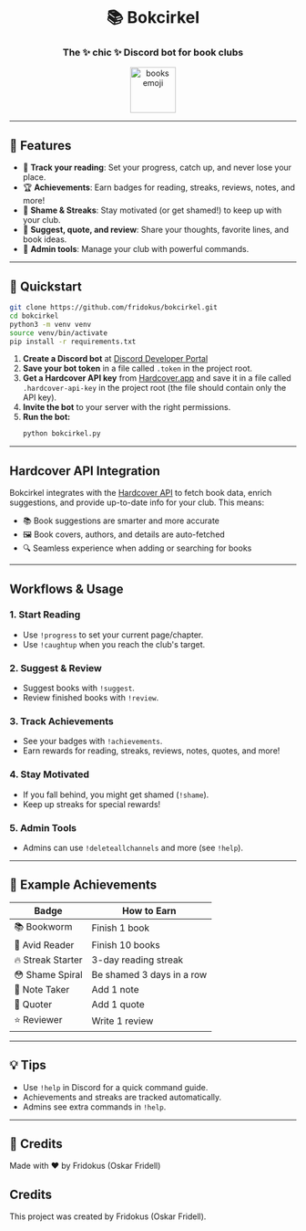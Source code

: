 <div align="center">
   <h1>📚 Bokcirkel</h1>
   <h3>The ✨ chic ✨ Discord bot for book clubs</h3>
   <img src="https://em-content.zobj.net/source/microsoft-teams/363/books_1f4da.png" width="80" alt="books emoji"/>
</div>

---

## 🚀 Features

- 📖 **Track your reading**: Set your progress, catch up, and never lose your place.
- 🏆 **Achievements**: Earn badges for reading, streaks, reviews, notes, and more!
- 🔔 **Shame & Streaks**: Stay motivated (or get shamed!) to keep up with your club.
- 💬 **Suggest, quote, and review**: Share your thoughts, favorite lines, and book ideas.
- 👑 **Admin tools**: Manage your club with powerful commands.

---

## 📝 Quickstart

```bash
git clone https://github.com/fridokus/bokcirkel.git
cd bokcirkel
python3 -m venv venv
source venv/bin/activate
pip install -r requirements.txt
```


1. **Create a Discord bot** at [Discord Developer Portal](https://discord.com/developers/applications/)
2. **Save your bot token** in a file called `.token` in the project root.
3. **Get a Hardcover API key** from [Hardcover.app](https://hardcover.app/developers) and save it in a file called `.hardcover-api-key` in the project root (the file should contain only the API key).
4. **Invite the bot** to your server with the right permissions.
5. **Run the bot:**
    ```bash
    python bokcirkel.py
    ```

---

## Hardcover API Integration

Bokcirkel integrates with the [Hardcover API](https://hardcover.app/) to fetch book data, enrich suggestions, and provide up-to-date info for your club. This means:
- 📚 Book suggestions are smarter and more accurate
- 🖼️ Book covers, authors, and details are auto-fetched
- 🔍 Seamless experience when adding or searching for books

---

## Workflows & Usage

### 1. **Start Reading**
- Use `!progress` to set your current page/chapter.
- Use `!caughtup` when you reach the club's target.

### 2. **Suggest & Review**
- Suggest books with `!suggest`.
- Review finished books with `!review`.

### 3. **Track Achievements**
- See your badges with `!achievements`.
- Earn rewards for reading, streaks, reviews, notes, quotes, and more!

### 4. **Stay Motivated**
- If you fall behind, you might get shamed (`!shame`).
- Keep up streaks for special rewards!

### 5. **Admin Tools**
- Admins can use `!deleteallchannels` and more (see `!help`).

---

## 🌟 Example Achievements

| Badge | How to Earn |
|-------|-------------|
| 📚 Bookworm | Finish 1 book |
| 🏅 Avid Reader | Finish 10 books |
| 🔥 Streak Starter | 3-day reading streak |
| 😳 Shame Spiral | Be shamed 3 days in a row |
| 📝 Note Taker | Add 1 note |
| 💬 Quoter | Add 1 quote |
| ⭐ Reviewer | Write 1 review |

---

## 💡 Tips
- Use `!help` in Discord for a quick command guide.
- Achievements and streaks are tracked automatically.
- Admins see extra commands in `!help`.

---

## 👤 Credits

Made with ❤️ by Fridokus (Oskar Fridell)
  
## Credits

This project was created by Fridokus (Oskar Fridell).

